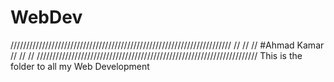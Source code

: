 # WebDev

//////////////////////////////////////////////////////////////////////
//                                                                  //
//                        #Ahmad Kamar                              //
//                                                                  //
//////////////////////////////////////////////////////////////////////
This is the folder to all my Web Development
